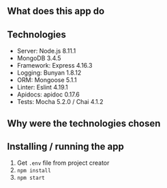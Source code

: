 ## What does this app do

## Technologies

- Server: Node.js 8.11.1
- MongoDB 3.4.5
- Framework: Express 4.16.3
- Logging: Bunyan 1.8.12
- ORM: Mongoose 5.1.1
- Linter: Eslint 4.19.1
- Apidocs: apidoc 0.17.6
- Tests: Mocha 5.2.0 / Chai 4.1.2

## Why were the technologies chosen

## Installing / running the app

1. Get `.env` file from project creator
2. `npm install`
3. `npm start`
